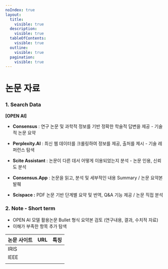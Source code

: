 ```yaml
---
noIndex: true
layout:
  title:
    visible: true
  description:
    visible: true
  tableOfContents:
    visible: true
  outline:
    visible: true
  pagination:
    visible: true
---
```


# 논문 자료



### 1. Search Data



**\[OPEN AI]**

* **Consensus** : 연구 논문 및 과학적 정보를 기반 정확한 학술적 답변을 제공 - 기술적 논문 요약
* **Perplexity.AI** :  최신 웹 데이터를 크롤링하여 정보를 제공, 출처를 제시 - 기술 레퍼런스 탐색
* **Scite Assistant** : 논문이 다른 데서 어떻게 이용되었는지 분석 - 논문 인용, 신뢰도 분석



* **Consensus.App** : 논문을  읽고, 분석 및 세부적인 내용 Summary / 논문 요약본 발췌
* **Scispace :** PDF 논문 기반 단계별 요약 및  번역, Q\&A 기능 제공 / 논문 직접 분석



### 2. Note - Short term



* OPEN AI 모델 활용논문 Bullet 형식 요약본 검토 (연구내용,  결과, 수치적 자료)
* 이해가 부족한 항목 추가 탐색







| 논문 사이트 | URL | 특징 |
| ------ | --- | -- |
| IRIS   |     |    |
| lEEE   |     |    |
|        |     |    |
